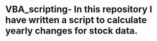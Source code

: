 # VBA_scripting- In this repository I have written a script to calculate yearly changes for stock data. 
